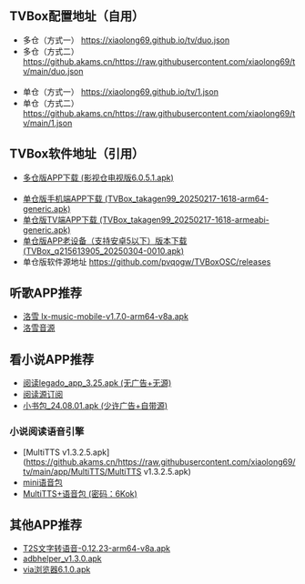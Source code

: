 ## TVBox配置地址（自用）
- 多仓（方式一） <https://xiaolong69.github.io/tv/duo.json>
- 多仓（方式二）<https://github.akams.cn/https://raw.githubusercontent.com/xiaolong69/tv/main/duo.json>
<br><br>
- 单仓（方式一） <https://xiaolong69.github.io/tv/1.json>
- 单仓（方式二）<https://github.akams.cn/https://raw.githubusercontent.com/xiaolong69/tv/main/1.json>

## TVBox软件地址（引用）
- [多仓版APP下载 (影视仓电视版6.0.5.1.apk)](https://github.akams.cn/https://raw.githubusercontent.com/xiaolong69/tv/main/app/影视仓电视版6.0.5.1.apk)
<br><br>
- [单仓版手机端APP下载 (TVBox_takagen99_20250217-1618-arm64-generic.apk)](https://github.akams.cn/https://raw.githubusercontent.com/xiaolong69/tv/main/app/TVBox_takagen99_20250217-1618-arm64-generic.apk)
- [单仓版TV端APP下载 (TVBox_takagen99_20250217-1618-armeabi-generic.apk)](https://github.akams.cn/https://raw.githubusercontent.com/xiaolong69/tv/main/app/TVBox_takagen99_20250217-1618-armeabi-generic.apk)
- [单仓版APP老设备（支持安卓5以下）版本下载 (TVBox_q215613905_20250304-0010.apk)](https://github.akams.cn/https://raw.githubusercontent.com/xiaolong69/tv/main/app/TVBox_q215613905_20250304-0010.apk)
- 单仓版软件源地址 <https://github.com/pvqogw/TVBoxOSC/releases>

## 听歌APP推荐
- [洛雪 lx-music-mobile-v1.7.0-arm64-v8a.apk](https://github.akams.cn/https://raw.githubusercontent.com/xiaolong69/tv/main/app/lxmusic/lx-music-mobile-v1.7.0-arm64-v8a.apk)
- [洛雪音源](https://github.akams.cn/https://raw.githubusercontent.com/xiaolong69/tv/main/app/lxmusic/sixyin-music-source-v1.2.1.js)

## 看小说APP推荐
- [阅读legado_app_3.25.apk (无广告+无源)](https://github.akams.cn/https://raw.githubusercontent.com/xiaolong69/tv/main/app/legado_app_3.25.apk)
- [阅读源订阅](yuedu://rsssource/importonline?src=http://yuedu.miaogongzi.net/shuyuan/miaogongziDY.json)
- [小书包_24.08.01.apk (少许广告+自带源)](https://github.akams.cn/https://raw.githubusercontent.com/xiaolong69/tv/main/app/小书包_24.08.01.apk)

### 小说阅读语音引擎
- [MultiTTS v1.3.2.5.apk](https://github.akams.cn/https://raw.githubusercontent.com/xiaolong69/tv/main/app/MultiTTS/MultiTTS v1.3.2.5.apk)
- [mini语音包](https://github.akams.cn/https://raw.githubusercontent.com/xiaolong69/tv/main/app/MultiTTS/voice3_mini.zip)
- [MultiTTS+语音包 (密码：6Kok)](https://bingsunnysky-my.sharepoint.com/:f:/g/personal/bingsunny_bingsunnysky_onmicrosoft_com/EtyirbIIsqtPr5I7hzHcn74B-a9MwyvqpbdsFciFApogqA?e=C8SGhz)

## 其他APP推荐
- [T2S文字转语音-0.12.23-arm64-v8a.apk](https://github.akams.cn/https://raw.githubusercontent.com/xiaolong69/tv/main/app/MultiTTS/T2S文字转语音-0.12.23-arm64-v8a.apk)
- [adbhelper_v1.3.0.apk](https://github.akams.cn/https://raw.githubusercontent.com/xiaolong69/tv/main/app/adbhelper_v1.3.0.apk)
- [via浏览器6.1.0.apk](https://github.akams.cn/https://raw.githubusercontent.com/xiaolong69/tv/main/app/via浏览器6.1.0.apk)

